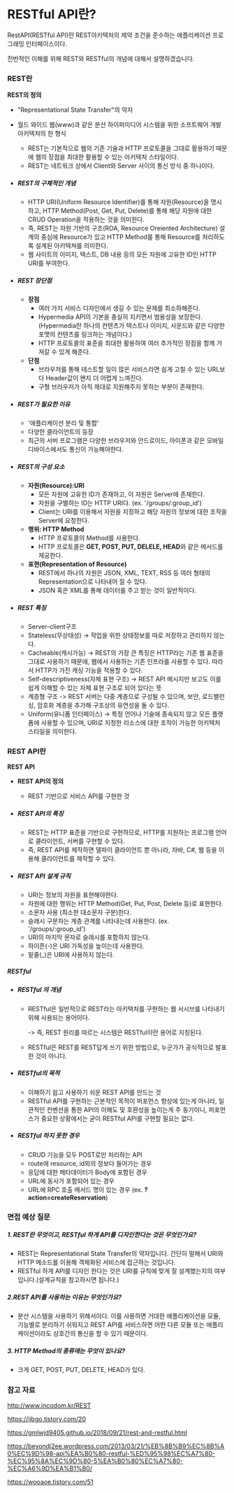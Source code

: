 # RESTful API란?

RestAPI(RESTful API)란 REST아키텍처의 제약 조건을 준수하는 애플리케이션 프로그래밍 인터페이스이다.

전반적인 이해를 위해 REST와 RESTful의 개념에 대해서 설명하겠습니다.

### REST란

**REST의 정의**

- "Representational State Transfer"의 약자

- 월드 와이드 웹(www)과 같은 분산 하이퍼미디어 시스템을 위한 소프트웨어 개발 아키텍처의 한 형식

  - REST는 기본적으로 웹의 기존 기술과 HTTP 프로토콜을 그대로 활용하기 때문에 웹의 장점을 최대한 활용할 수 있는 아키텍처 스타일이다.
  - REST는 네트워크 상에서 Client와 Server 사이의 통신 방식 중 하나이다.

- ##### REST의 구체적인 개념

  - HTTP URI(Uniform Resource Identifier)를 통해 자원(Resource)을 명시하고, HTTP Method(Post, Get, Put, Delete)를 통해 해당 자원에 대한 CRUD Operation을 적용하는 것을 의미한다.
  - 즉, REST는 자원 기반의 구조(ROA, Resource Oreiented Architecture) 설계의 중심에 Resource가 있고 HTTP Method를 통해 Resource를 처리하도록 설계된 아키텍쳐를 의미한다.
  - 웹 사이트의 이미지, 텍스트, DB 내용 등의 모든 자원에 고유한 ID인 HTTP URI를 부여한다.

- ##### REST 장단점

  - **장점**
    - 여러 가지 서비스 디자인에서 생길 수 있는 문제를 최소하해준다.
    - Hypermedia API의 기본을 충실히 지키면서 범용성을 보장한다.(Hypermedia란 하나의 컨텐츠가 텍스트나 이미지, 사운드와 같은 다양한 포맷의 컨텐츠를 링크하는 개념이다.)
    - HTTP 프로토콜의 표준을 최대한 활용하여 여러 추가적인 장점을 함께 가져갈 수 있게 해준다.
  - **단점**
    - 브라우저를 통해 테스트할 일이 많은 서비스라면 쉽게 고칠 수 있는 URL보다 Header값이 왠지 더 어렵게 느껴진다.
    - 구형 브라우저가 아직 제대로 지원해주지 못하는 부분이 존재한다.

- ##### **REST가 필요한 이유**

  - '애플리케이션 분리 및 통합'
  - 다양한 클라이언트의 등장
  - 최근의 서버 프로그램은 다양한 브라우저와 안드로이드, 아이폰과 같은 모바일 디바이스에서도 통신이 가능해야한다.

- ##### REST의 구성 요소

  - **자원(Resource):URI**
    - 모든 자원에 고유한 ID가 존재하고, 이 자원은 Server에 존재한다.
    - 자원을 구별하는 ID는 HTTP URI다. (ex. '/groups/:group_id')
    - Client는 URI를 이용해서 자원을 지정하고 해당 자원의 정보에 대한 조작을 Server에 요청한다.
  - **행위: HTTP Method**
    - HTTP 프로토콜의 Method를 사용한다.
    - HTTP 프로토콜은 **GET, POST, PUT, DELELE, HEAD**와 같은 메서드를 제공한다.
  - **표현(Representation of Resource)**
    - REST에서 하나의 자원은 JSON, XML, TEXT, RSS 등 여러 형태의 Representation으로 나타내어 질 수 있다.
    - JSON 혹은 XML를 통해 데이터를 주고 받는 것이 일반적이다.

- ##### REST 특징

  - Server-client구조
  - Stateless(무상태성) -> 작업을 위한 상태정보를 따로 저장하고 관리하지 않는다.
  - Cacheable(캐시가능) -> REST의 가장 큰 특징은 HTTP라는 기존 웹 표준을 그대로 사용하기 때문에, 웹에서 사용하는 기존 인프라를 사용할 수 있다. 따라서 HTTP가 가진 캐싱 기능을 적용할 수 있다.
  - Self-descriptiveness(자체 표현 구조) -> REST API 메시지만 보고도 이를 쉽게 이해할 수 있는 자체 표현 구조로 되어 있다는 뜻
  - 계층형 구조 -> REST 서버는 다중 계층으로 구성될 수 있으며, 보안, 로드밸런싱, 암호화 계층을 추가해 구조상의 유연성을 둘 수 있다.
  - Uniform(유니폼 인터페이스) -> 특정 언어나 기술에 종속되지 않고 모든 플랫폼에 사용할 수 있으며, URI로 지정한 리소스에 대한 조작이 가능한 아키텍처 스타일을 의미한다.

  

### REST API란

**REST API**

- **REST API의 정의**
  - REST 기반으로 서비스 API를 구현한 것

- ##### REST API의 특징

  - REST는 HTTP 표준을 기반으로 구현하므로, HTTP를 지원하는 프로그램 언어로 클라이언트, 서버를 구현할 수 있다.
  - 즉, REST API를 제작하면 델파이 클라이언트 뿐 아니라, 자바, C#, 웹 등을 이용해 클라이언트를 제작할 수 있다.

- #####  REST API 설계 규칙

  - URI는 정보의 자원을 표현해야한다.
  - 자원에 대한 행위는 HTTP Method(Get, Put, Post, Delete 등)로 표현한다.
  - 소문자 사용 (최소한 대소문자 구분)한다.
  - 슬래시 구분자는 계층 관계를 나타내는데 사용한다. (ex. '/groups/:group_id')
  - URI의 마지막 문자로 슬래시를 포함하지 않는다.
  - 하이픈(-)은 URI 가독성을 높이는데 사용한다.
  - 밑줄(_)은 URI에 사용하지 않는다.

##### RESTful

- ##### RESTful 의 개념

  - RESTful은 일반적으로 REST라는 아키텍처를 구현하는 웹 서시브를 나타내기 위해 사용되는 용어이다.

    -> 즉, REST 원리를 따르는 시스템은 RESTful이란 용어로 지칭된다.

  - RESTful은 REST를 REST답게 쓰기 위한 방법으로, 누군가가 공식적으로 발표한 것이 아니다.

- ##### RESTful의 목적

  - 이해하기 쉽고 사용하기 쉬운 REST API를 만드는 것
  - RESTful API를 구현하는 근본적인 목적이 퍼포먼스 향상에 있는게 아니라, 일관적인 컨벤션을 통한 API의 이해도 및 호환성을 높이는게 주 동기이니, 퍼포먼스가 중요한 상황에서는 굳이 RESTful API를 구현할 필요는 없다.

- ##### RESTful 하지 못한 경우

  - CRUD 기능을 모두 POST로만 처리하는 API
  - route에 resource, id외의 정보다 들어가는 경우
  - 응답에 대한 메타데이터가 Body에 포함된 경우
  - URL에 동사가 포함되어 있는 경우
  - URL에 RPC 호출 메서드 명이 있는 경우 (ex. **?action=createReservation**)



### 면접 예상 질문

##### 1. REST란 무엇이고, RESTful 하게 API를 디자인한다는 것은 무엇인가요?

- REST는 Representational State Transfer의 약자입니다. 간단히 말해서 URI와 HTTP 메소드를 이용해 객체화된 서비스에 접근하는 것입니다.
- RESTful 하게 API를 디자인 한다는 것은 URI를 규칙에 맞게 잘 설계했는지의 여부입니다.(설계규칙을 참고하시면 됩니다.)

##### 2.REST API를 사용하는 이유는 무엇인가요?

- 분산 시스템을 사용하기 위해서이다. 이를 사용하면 거대한 애플리케이션을 모듈, 기능별로 분리하기 쉬워지고 REST API를 서비스하면 어떤 다른 모듈 또는 애플리케이션이라도 상호간의 통신을 할 수 있기 때문이다.

##### 3. HTTP Method의 종류에는 무엇이 있나요?

- 크게 GET, POST, PUT, DELETE, HEAD가 있다.

##### 



### 참고 자료

http://www.incodom.kr/REST

https://ijbgo.tistory.com/20

https://gmlwjd9405.github.io/2018/09/21/rest-and-restful.html

https://beyondj2ee.wordpress.com/2013/03/21/%EB%8B%B9%EC%8B%A0%EC%9D%98-api%EA%B0%80-restful-%ED%95%98%EC%A7%80-%EC%95%8A%EC%9D%80-5%EA%B0%80%EC%A7%80-%EC%A6%9D%EA%B1%B0/

https://wooaoe.tistory.com/51
